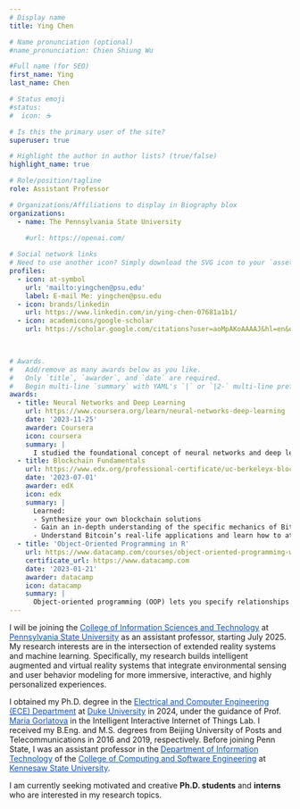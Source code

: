 ```yaml
---
# Display name
title: Ying Chen

# Name pronunciation (optional)
#name_pronunciation: Chien Shiung Wu

#Full name (for SEO)
first_name: Ying
last_name: Chen

# Status emoji
#status:
#  icon: ☕️

# Is this the primary user of the site?
superuser: true

# Highlight the author in author lists? (true/false)
highlight_name: true

# Role/position/tagline
role: Assistant Professor

# Organizations/Affiliations to display in Biography blox
organizations:
  - name: The Pennsylvania State University 
    
    #url: https://openai.com/

# Social network links
# Need to use another icon? Simply download the SVG icon to your `assets/media/icons/` folder.
profiles:
  - icon: at-symbol
    url: 'mailto:yingchen@psu.edu'
    label: E-mail Me: yingchen@psu.edu
  - icon: brands/linkedin
    url: https://www.linkedin.com/in/ying-chen-07681a1b1/
  - icon: academicons/google-scholar
    url: https://scholar.google.com/citations?user=aoMpAKoAAAAJ&hl=en&oi=sra


  
# Awards.
#   Add/remove as many awards below as you like.
#   Only `title`, `awarder`, and `date` are required.
#   Begin multi-line `summary` with YAML's `|` or `|2-` multi-line prefix and indent 2 spaces below.
awards:
  - title: Neural Networks and Deep Learning
    url: https://www.coursera.org/learn/neural-networks-deep-learning
    date: '2023-11-25'
    awarder: Coursera
    icon: coursera
    summary: |
      I studied the foundational concept of neural networks and deep learning. By the end, I was familiar with the significant technological trends driving the rise of deep learning; build, train, and apply fully connected deep neural networks; implement efficient (vectorized) neural networks; identify key parameters in a neural network’s architecture; and apply deep learning to your own applications.
  - title: Blockchain Fundamentals
    url: https://www.edx.org/professional-certificate/uc-berkeleyx-blockchain-fundamentals
    date: '2023-07-01'
    awarder: edX
    icon: edx
    summary: |
      Learned:
      - Synthesize your own blockchain solutions
      - Gain an in-depth understanding of the specific mechanics of Bitcoin
      - Understand Bitcoin’s real-life applications and learn how to attack and destroy Bitcoin, Ethereum, smart contracts and Dapps, and alternatives to Bitcoin’s Proof-of-Work consensus algorithm
  - title: 'Object-Oriented Programming in R'
    url: https://www.datacamp.com/courses/object-oriented-programming-with-s3-and-r6-in-r
    certificate_url: https://www.datacamp.com
    date: '2023-01-21'
    awarder: datacamp
    icon: datacamp
    summary: |
      Object-oriented programming (OOP) lets you specify relationships between functions and the objects that they can act on, helping you manage complexity in your code. This is an intermediate level course, providing an introduction to OOP, using the S3 and R6 systems. S3 is a great day-to-day R programming tool that simplifies some of the functions that you write. R6 is especially useful for industry-specific analyses, working with web APIs, and building GUIs.
---
```

<style>
  a { color: #0F52BA !important; }
</style>

I will be joining the [College of Information Sciences and Technology](https://ist.psu.edu) at [Pennsylvania State University](https://www.psu.edu) as an assistant professor, starting July 2025. My research interests are in the intersection of extended reality systems and machine learning. Specifically, my research builds intelligent augmented and virtual reality systems that integrate environmental sensing and user behavior modeling for more immersive, interactive, and highly personalized experiences.

I obtained my Ph.D. degree in the [Electrical and Computer Engineering (ECE) Department](https://ece.duke.edu/) at [Duke University](https://duke.edu/) in 2024, under the guidance of Prof. [Maria Gorlatova](https://maria.gorlatova.com/bio/) in the Intelligent Interactive Internet of Things Lab. I received my B.Eng. and M.S. degrees from Beijing University of Posts and Telecommunications in 2016 and 2019, respectively. Before joining Penn State, I was an assistant professor in the [Department of Information Technology](https://ccse.kennesaw.edu/it/) of the [College of Computing and Software Engineering](https://ccse.kennesaw.edu/) at [Kennesaw State University](https://www.kennesaw.edu).

I am currently seeking motivated and creative **Ph.D. students** and **interns** who are interested in my research topics.

